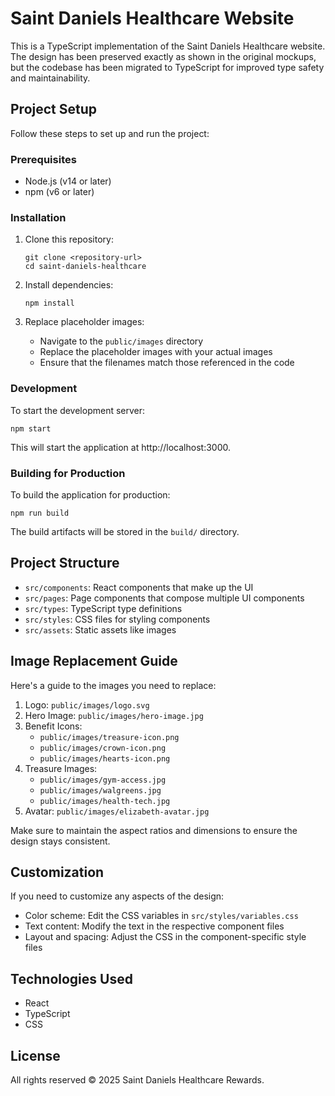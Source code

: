 # Saint Daniels Healthcare Website

This is a TypeScript implementation of the Saint Daniels Healthcare website. The design has been preserved exactly as shown in the original mockups, but the codebase has been migrated to TypeScript for improved type safety and maintainability.

## Project Setup

Follow these steps to set up and run the project:

### Prerequisites

- Node.js (v14 or later)
- npm (v6 or later)

### Installation

1. Clone this repository:
   ```
   git clone <repository-url>
   cd saint-daniels-healthcare
   ```

2. Install dependencies:
   ```
   npm install
   ```

3. Replace placeholder images:
   - Navigate to the `public/images` directory 
   - Replace the placeholder images with your actual images
   - Ensure that the filenames match those referenced in the code

### Development

To start the development server:

```
npm start
```

This will start the application at http://localhost:3000.

### Building for Production

To build the application for production:

```
npm run build
```

The build artifacts will be stored in the `build/` directory.

## Project Structure

- `src/components`: React components that make up the UI
- `src/pages`: Page components that compose multiple UI components
- `src/types`: TypeScript type definitions
- `src/styles`: CSS files for styling components
- `src/assets`: Static assets like images

## Image Replacement Guide

Here's a guide to the images you need to replace:

1. Logo: `public/images/logo.svg`
2. Hero Image: `public/images/hero-image.jpg`
3. Benefit Icons:
   - `public/images/treasure-icon.png`
   - `public/images/crown-icon.png`
   - `public/images/hearts-icon.png`
4. Treasure Images:
   - `public/images/gym-access.jpg`
   - `public/images/walgreens.jpg`
   - `public/images/health-tech.jpg`
5. Avatar: `public/images/elizabeth-avatar.jpg`

Make sure to maintain the aspect ratios and dimensions to ensure the design stays consistent.

## Customization

If you need to customize any aspects of the design:

- Color scheme: Edit the CSS variables in `src/styles/variables.css`
- Text content: Modify the text in the respective component files
- Layout and spacing: Adjust the CSS in the component-specific style files

## Technologies Used

- React
- TypeScript
- CSS

## License

All rights reserved © 2025 Saint Daniels Healthcare Rewards.
